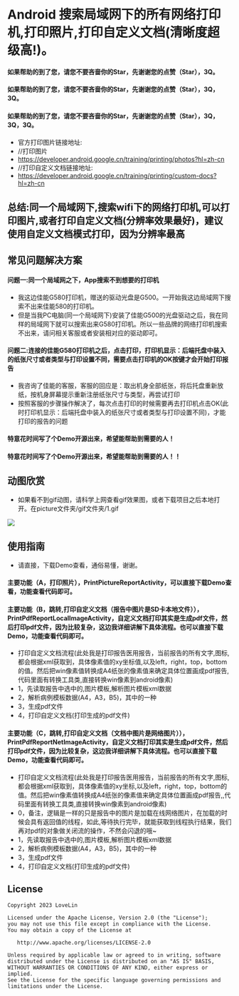 # Android 搜索局域网下的所有网络打印机,打印照片,打印自定义文档(清晰度超级高!)。

####    如果帮助的到了您，请您不要吝啬你的Star，先谢谢您的点赞（Star），3Q。

####    如果帮助的到了您，请您不要吝啬你的Star，先谢谢您的点赞（Star），3Q，3Q。

####    如果帮助的到了您，请您不要吝啬你的Star，先谢谢您的点赞（Star），3Q，3Q，3Q。



* 官方打印图片链接地址:
* //打印图片
* https://developer.android.google.cn/training/printing/photos?hl=zh-cn
* //打印自定义文档链接地址:
* https://developer.android.google.cn/training/printing/custom-docs?hl=zh-cn
 
## 总结:同一个局域网下,搜索wifi下的网络打印机,可以打印图片,或者打印自定义文档(分辨率效果最好)，建议使用自定义文档模式打印，因为分辨率最高

## 常见问题解决方案 

#### 问题一:同一个局域网之下，App搜索不到想要的打印机

*  我这边佳能G580打印机，赠送的驱动光盘是G500。一开始我这边局域网下搜索不出来佳能580的打印机。
*  但是当我PC电脑(同一个局域网下)安装了佳能G500的光盘驱动之后，我在同样的局域网下就可以搜索出来G580打印机。所以一些品牌的网络打印机搜索不出来，请问相关客服或者安装相对应的驱动即可。

#### 问题二:连接的佳能G580打印机之后，点击打印，打印机显示：后端托盘中装入的纸张尺寸或者类型与打印设置不同，需要点击打印机的OK按键才会开始打印报告
*  我咨询了佳能的客服，客服的回应是：取出机身全部纸张，将后托盘重新放纸，按机身屏幕提示重新注册纸张尺寸与类型，再尝试打印
*  按照客服的步骤操作解决了，每次点击打印的时候需要再去打印机点击OK(此时打印机显示：后端托盘中装入的纸张尺寸或者类型与打印设置不同)，才能打印的报告的问题



####  特意花时间写了个Demo开源出来，希望能帮助到需要的人！

####  特意花时间写了个Demo开源出来，希望能帮助到需要的人！！




## 动图欣赏

* 如果看不到gif动图，请科学上网查看gif效果图，或者下载项目之后本地打开。在picture文件夹/gif文件夹/1.gif




![](picture/gif/1.gif) 





## 使用指南

 * 请直接，下载Demo查看，通俗易懂，谢谢。
 
 #### 主要功能（A，打印照片），PrintPictureReportActivity，可以直接下载Demo查看，功能查看代码即可。
 
 #### 主要功能（B，跳转,打印自定义文档（报告中图片是SD卡本地文件）），PrintPdfReportLocalImageActivity，自定义文档打印其实是生成pdf文件，然后打印pdf文件，因为比较复杂，这边我详细讲解下具体流程。也可以直接下载Demo，功能查看代码即可。
 * 打印自定义文档流程(此处我是打印报告医用报告，当前报告的所有文字,图标,都会根据xml获取到，具体像素值的xy坐标值,以及left，right，top，bottom的值。然后把win像素值转换成A4纸张的像素值来确定具体位置画成pdf报告,代码里面有转换工具类,直接转换win像素到android像素)
 * 1，先读取报告中选中的,图片模板,解析图片模板xml数据
 * 2，解析病例模板数据(A4，A3，B5)，其中的一种
 * 3，生成pdf文件
 * 4，打印自定义文档(打印生成的pdf文件)

#### 主要功能（C，跳转,打印自定义文档（文档中图片是网络图片）），PrintPdfReportNetImageActivity，自定义文档打印其实是生成pdf文件，然后打印pdf文件，因为比较复杂，这边我详细讲解下具体流程。也可以直接下载Demo，功能查看代码即可。
 * 打印自定义文档流程(此处我是打印报告医用报告，当前报告的所有文字,图标,都会根据xml获取到，具体像素值的xy坐标,以及left，right，top，bottom的值。然后把win像素值转换成A4纸张的像素值来确定具体位置画成pdf报告,,代码里面有转换工具类,直接转换win像素到android像素)
 * 0，备注，逻辑是一样的只是报告中的图片是加载在线网络图片，在加载的时候会具有返回值的线程，如此,等待执行完毕，就能获取到线程执行结果，我们再对pdf的对象做关闭流的操作，不然会闪退的哦~
 * 1，先读取报告中选中的,图片模板,解析图片模板xml数据
 * 2，解析病例模板数据(A4，A3，B5)，其中的一种
 * 3，生成pdf文件
 * 4，打印自定义文档(打印生成的pdf文件)


## License

```text
Copyright 2023 LoveLin

Licensed under the Apache License, Version 2.0 (the "License");
you may not use this file except in compliance with the License.
You may obtain a copy of the License at

   http://www.apache.org/licenses/LICENSE-2.0

Unless required by applicable law or agreed to in writing, software
distributed under the License is distributed on an "AS IS" BASIS,
WITHOUT WARRANTIES OR CONDITIONS OF ANY KIND, either express or implied.
See the License for the specific language governing permissions and
limitations under the License.
```